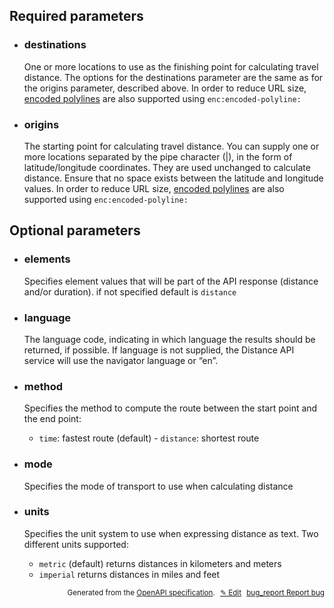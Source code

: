 <!--- This is a generated file, do not edit! -->
<!--- [START woosmap_http_parameters_distancedistancematrix] -->
<h2 id="required-parameters">Required parameters</h2>

-   <h3 class="parameter-name" id="destinations">destinations</h3>

    One or more locations to use as the finishing point for calculating travel distance. The options for the destinations parameter are the same as for the origins parameter, described above. In order to reduce URL size, [encoded polylines](https://developers.google.com/maps/documentation/utilities/polylinealgorithm) are also supported using `enc:encoded-polyline:`

-   <h3 class="parameter-name" id="origins">origins</h3>

    The starting point for calculating travel distance. You can supply one or more locations separated by the pipe character (|), in the form of latitude/longitude coordinates. They are used unchanged to calculate distance. Ensure that no space exists between the latitude and longitude values. In order to reduce URL size, [encoded polylines](https://developers.google.com/maps/documentation/utilities/polylinealgorithm) are also supported using `enc:encoded-polyline:`

<h2 id="optional-parameters">Optional parameters</h2>

-   <h3 class="parameter-name" id="elements">elements</h3>

    Specifies element values that will be part of the API response (distance and/or duration). if not specified default is `distance`

-   <h3 class="parameter-name" id="language">language</h3>

    The language code, indicating in which language the results should be returned, if possible. If language is not supplied, the Distance API service will use the navigator language or “en”.

-   <h3 class="parameter-name" id="method">method</h3>

    Specifies the method to compute the route between the start point and the end point:

    -   `time`: fastest route (default) - `distance`: shortest route

-   <h3 class="parameter-name" id="mode">mode</h3>

    Specifies the mode of transport to use when calculating distance

-   <h3 class="parameter-name" id="units">units</h3>

    Specifies the unit system to use when expressing distance as text. Two different units supported:

    -   `metric` (default) returns distances in kilometers and meters
    -   `imperial` returns distances in miles and feet


<p style="text-align: right; font-size: smaller;">Generated from the <a data-label="openapi-github" href="https://github.com/woosmap/openapi-specification" title="Woosmap OpenAPI Specification" class="external">OpenAPI specification</a>.
<a data-label="openapi-github-woosmap-http-parameters-distancedistancematrix" data-action="edit" style="margin-left: 5px;" href="https://github.com/woosmap/openapi-specification/tree/main/specification/parameters" title="Edit on GitHub">✎ Edit</a>
<a data-label="openapi-github-woosmap-http-parameters-distancedistancematrix" data-action="bug" style="margin-left: 5px;" href="https://github.com/woosmap/openapi-specification/issues/new?assignees=&labels=type%3A+bug%2C+triage+me&template=bug_report.md&title=[parameters] Bug - /distance/distancematrix/json" title="File bug for parameters on GitHub"><span class="material-icons">bug_report</span> Report bug</a>
</p>

<!--- [END woosmap_http_parameters_distancedistancematrix] -->